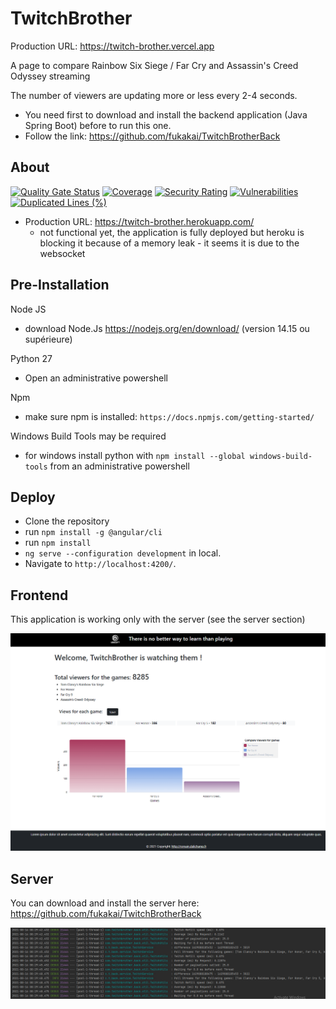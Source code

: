 # TwitchBrother

Production URL: https://twitch-brother.vercel.app

A page to compare Rainbow Six Siege / Far Cry and Assassin's Creed Odyssey streaming

The number of viewers are updating more or less every 2-4 seconds.

* You need first to download and install the backend application (Java Spring Boot) before to run
  this one.
* Follow the link: https://github.com/fukakai/TwitchBrotherBack

## About

[![Quality Gate Status](https://sonarcloud.io/api/project_badges/measure?project=fukakai_TwitchBrother&metric=alert_status)](https://sonarcloud.io/dashboard?id=fukakai_TwitchBrother)
[![Coverage](https://sonarcloud.io/api/project_badges/measure?project=fukakai_TwitchBrother&metric=coverage)](https://sonarcloud.io/dashboard?id=fukakai_TwitchBrother)
[![Security Rating](https://sonarcloud.io/api/project_badges/measure?project=fukakai_TwitchBrother&metric=security_rating)](https://sonarcloud.io/dashboard?id=fukakai_TwitchBrother)
[![Vulnerabilities](https://sonarcloud.io/api/project_badges/measure?project=fukakai_TwitchBrother&metric=vulnerabilities)](https://sonarcloud.io/dashboard?id=fukakai_TwitchBrother)
[![Duplicated Lines (%)](https://sonarcloud.io/api/project_badges/measure?project=fukakai_TwitchBrother&metric=duplicated_lines_density)](https://sonarcloud.io/dashboard?id=fukakai_TwitchBrother)

- Production URL: https://twitch-brother.herokuapp.com/
  - not functional yet, the application is fully deployed but heroku is blocking it because of a
    memory leak - it seems it is due to the websocket

## Pre-Installation

Node JS
- download Node.Js https://nodejs.org/en/download/ (version 14.15 ou supérieure)

Python 27
- Open an administrative powershell

Npm
  - make sure npm is installed: `https://docs.npmjs.com/getting-started/`

Windows Build Tools may be required
  - for windows install python with `npm install --global windows-build-tools` from an administrative powershell

## Deploy
- Clone the repository
- run `npm install -g @angular/cli`
- run `npm install`
- `ng serve --configuration development` in local.
- Navigate to `http://localhost:4200/`.


## Frontend

This application is working only with the server (see the server section)

![img_1.png](img_1.png)

## Server

You can download and install the server here: https://github.com/fukakai/TwitchBrotherBack

![img.png](img.png)
